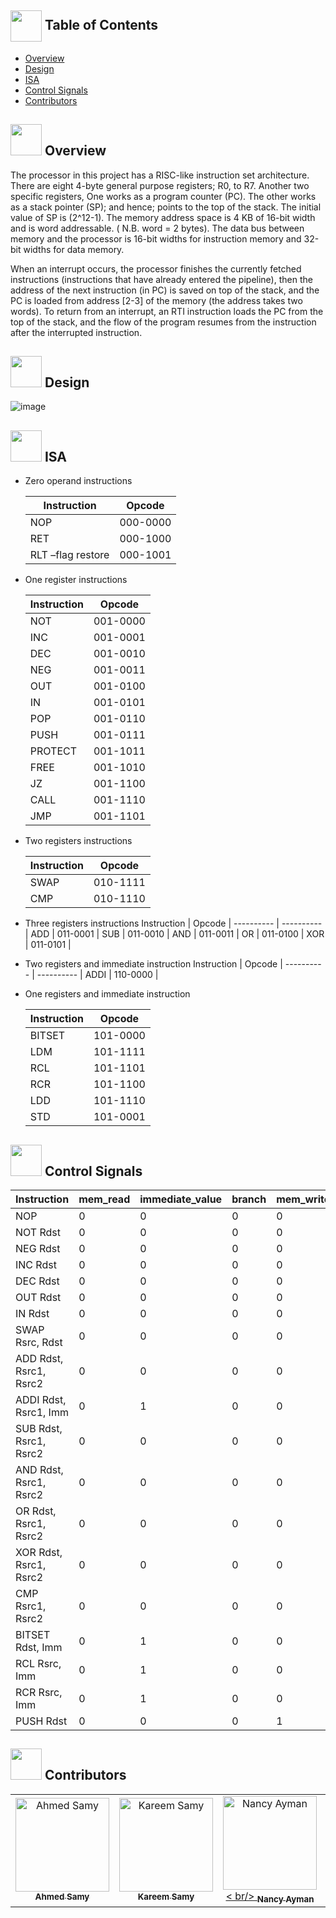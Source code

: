 ## <img align= center width=50px height=50px src="https://github.com/AhmedSamy02/Adders-Mania/assets/88517271/dba75e61-02dd-465b-bc31-90907f36c93a"> Table of Contents

- [Overview](#overview)
- [Design](#des)
- [ISA](#isa)
- [Control Signals](#cs)
- [Contributors](#contributors)


## <img src="https://github.com/AhmedSamy02/Adders-Mania/assets/88517271/9ed3ee67-0407-4c82-9e29-4faa76d1ac44" width="50" height="50" /> Overview <a name = "overview"></a>
The processor in this project has a RISC-like instruction set architecture. There are eight 4-byte general purpose registers; R0, to R7. Another two specific registers, One works as a program counter (PC). The other works as a stack pointer (SP); and hence; points to the top of the stack. The initial value of SP is  (2^12-1). The memory address space is 4 KB of 16-bit width and is word addressable. ( N.B.  word = 2 bytes). The data bus between memory and the processor is 16-bit widths for instruction memory and 32-bit widths for data memory.

When an interrupt occurs, the processor finishes the currently fetched instructions (instructions that have already entered the pipeline), then the address of the next instruction (in PC) is saved on top of the stack, and the PC is loaded from address [2-3] of the memory (the address takes two words). To return from an interrupt, an RTI instruction loads the PC from the top of the stack, and the flow of the program resumes from the instruction after the interrupted instruction.

## <img src="https://github.com/YaraHisham61/OS_Scheduler/assets/88517271/52e64c12-9638-45ba-9040-d6545e67a1df" width="50" height="50" /> Design <a name = "des"></a>
![image](https://github.com/YaraHisham61/Architecture_Project/assets/88517271/e8f7adfd-3df4-4438-931e-103b67efc4b6)
## <img src="https://github.com/YaraHisham61/Architecture_Project/assets/88517271/d375f35d-9e7d-474f-96ce-a51c610a9f31" width="50" height="50" /> ISA <a name = "isa"></a>

* Zero operand instructions
  
   Instruction | Opcode     | 
   ----------- | ---------- |
    NOP        |	000-0000  |
    RET	       |  000-1000  |
    RLT –flag restore	| 000-1001
  
* One register instructions
  
  Instruction | Opcode     | 
   ---------- | ---------- |
    NOT       | 001-0000   |
    INC       | 001-0001   |
    DEC       | 001-0010   |
    NEG       | 001-0011   |
    OUT       | 001-0100   |
    IN        | 001-0101   |
    POP       | 001-0110   |
    PUSH      | 001-0111   |
    PROTECT   | 001-1011   |
    FREE      | 001-1010   |
    JZ        | 001-1100   |
    CALL      | 001-1110   |
    JMP       | 001-1101   |

* Two registers instructions
  
   Instruction | Opcode     | 
   ----------- | ---------- |
    SWAP       |  010-1111  |
    CMP        |  010-1110  |
  
* Three registers instructions
   Instruction | Opcode     | 
   ---------- | ---------- |
    ADD       | 011-0001   |
    SUB       | 011-0010   |
    AND       | 011-0011   |
    OR        | 011-0100   |
    XOR       | 011-0101   |

* Two registers and immediate instruction
     Instruction | Opcode     | 
   ---------- | ---------- |
    ADDI       | 110-0000   |

* One registers and immediate instruction
    
    Instruction | Opcode     | 
     ---------- | ---------- |
    BITSET    | 101-0000   |
    LDM       | 101-1111   |
    RCL       | 101-1101   |
    RCR       | 101-1100   |
    LDD       | 101-1110   |
    STD       | 101-0001   |

## <img src="https://github.com/YaraHisham61/Architecture_Project/assets/88517271/b53860f2-b404-41d5-ae7e-0833f1e49159" width="50" height="50" /> Control Signals <a name = "cs"></a>

| Instruction         | mem_read | immediate_value | branch | mem_write | reg_write1 | reg_write2 | reg_read1 | reg_read2 | reg_read3 | stack_read | stack_write | protectAfree | protectOfree | inOout | inAout | alu_op |
|----------------------|----------|------------------|--------|-----------|------------|------------|-----------|-----------|-----------|-------------|-------------|--------------|--------------|--------|--------|--------|
| NOP                  | 0        | 0                | 0      | 0         | 0          | 0          | 0         | 0         | 0         | 0           | 0           | 0            | 0            | 0      | 0      | 0000   |
| NOT  Rdst            | 0        | 0                | 0      | 0         | 1          | 0          | 1         | 0         | 0         | 0           | 0           | 0            | 0            | 0      | 0      | 0001   |
| NEG Rdst             | 0        | 0                | 0      | 0         | 1          | 0          | 1         | 0         | 0         | 0           | 0           | 0            | 0            | 0      | 0      | 0010   |
| INC  Rdst            | 0        | 0                | 0      | 0         | 1          | 0          | 1         | 0         | 0         | 0           | 0           | 0            | 0            | 0      | 0      | 0011   |
| DEC  Rdst            | 0        | 0                | 0      | 0         | 1          | 0          | 1         | 0         | 0         | 0           | 0           | 0            | 0            | 0      | 0      | 0100   |
| OUT  Rdst            | 0        | 0                | 0      | 0         | 0          | 0          | 0         | 0         | 0         | 0           | 0           | 0            | 1            | 1      | 0000   | 0      |
| IN  Rdst             | 0        | 0                | 0      | 0         | 1          | 0          | 0         | 0         | 0         | 0           | 1           | 0            | 1            | 0      | 0000   | 0      |
| SWAP Rsrc, Rdst      | 0        | 0                | 0      | 0         | 1          | 1          | 1         | 1         | 0         | 0           | 0           | 0            | 0            | 0      | 0101   | 0      |
| ADD Rdst, Rsrc1, Rsrc2 | 0      | 0                | 0      | 0         | 1          | 0          | 1         | 1         | 1         | 0           | 0           | 0            | 0            | 0      | 0110   | 0      |
| ADDI Rdst, Rsrc1, Imm | 0       | 1                | 0      | 0         | 1          | 0          | 1         | 1         | 0         | 0           | 0           | 0            | 0            | 0      | 0110   | 0      |
| SUB  Rdst, Rsrc1, Rsrc2 | 0      | 0                | 0      | 0         | 1          | 0          | 1         | 1         | 1         | 0           | 0           | 0            | 0            | 0      | 0111   | 0      |
| AND  Rdst, Rsrc1, Rsrc2 | 0      | 0                | 0      | 0         | 1          | 0          | 1         | 1         | 1         | 0           | 0           | 0            | 0            | 0      | 1000   | 0      |
| OR Rdst, Rsrc1, Rsrc2 | 0       | 0                | 0      | 0         | 1          | 0          | 1         | 1         | 1         | 0           | 0           | 0            | 0            | 0      | 1001   | 0      |
| XOR Rdst, Rsrc1, Rsrc2 | 0      | 0                | 0      | 0         | 1          | 0          | 1         | 1         | 1         | 0           | 0           | 0            | 0            | 0      | 1010   | 0      |
| CMP Rsrc1, Rsrc2     | 0        | 0                | 0      | 0         | 0          | 0          | 1         | 0         | 0         | 0           | 0           | 0            | 0            | 0      | 1011   | 0      |
| BITSET Rdst, Imm     | 0        | 1                | 0      | 0         | 1          | 0          | 1         | 0         | 0         | 0           | 0           | 0            | 0            | 0      | 1100   | 0      |
| RCL Rsrc, Imm       | 0        | 1                | 0      | 0         | 1          | 0          | 1         | 0         | 0         | 0           | 0           | 0            | 0            | 0      | 1101   | 0      |
| RCR Rsrc, Imm       | 0        | 1                | 0      | 0         | 1          | 0          | 1         | 0         | 0         | 0           | 0           | 0            | 0            | 0      | 1110   | 0      |
| PUSH  Rdst          | 0        | 0                | 0      | 1         | 0          | 0          | 1         | 0         | 0         | 1           | 0           | 0            | 0            | 0     



  
## <img src="https://github.com/YaraHisham61/OS_Scheduler/assets/88517271/859c6d0a-d951-4135-b420-6ca35c403803" width="50" height="50" /> Contributors <a name = "contributors"></a>
<table>
  <tr>
   <td align="center">
    <a href="https://github.com/AhmedSamy02" target="_black">
    <img src="https://avatars.githubusercontent.com/u/96637750?v=4" width="150px;" alt="Ahmed Samy"/>
    <br />
    <sub><b>Ahmed Samy</b></sub></a>
    </td>
   <td align="center">
    <a href="https://github.com/kaokab33" target="_black">
    <img src="https://avatars.githubusercontent.com/u/93781327?v=4" width="150px;" alt="Kareem Samy"/>
    <br />
    <sub><b>Kareem Samy</b></sub></a>
    </td>
   <td align="center">
    <a href="https://github.com/nancyalgazzar" target="_black">
    <img src="https://avatars.githubusercontent.com/u/94644017?v=4" width="150px;" alt="Nancy Ayman"/>
    < br/>
    <sub><b>Nancy Ayman</b></sub></a>
    </td>
   <td align="center">
    <a href="https://github.com/YaraHisham61" target="_black">
    <img src="https://avatars.githubusercontent.com/u/88517271?v=4" width="150px;" alt="Yara Hisham"/>
    <br />
    <sub><b>Yara Hisham</b></sub></a>
    </td>
  </tr>
 </table>
